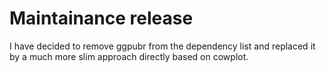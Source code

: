 # Maintainance release

I have decided to remove ggpubr from the dependency list and replaced it by a much more slim approach directly based on cowplot.





